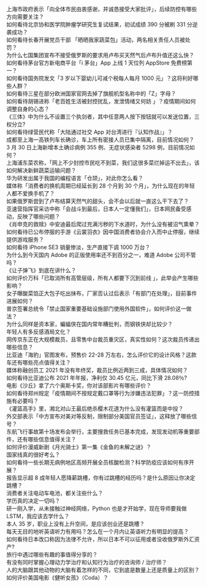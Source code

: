 上海市政府表示「向全体市民由衷感谢，并诚恳接受大家批评」，后续防控有哪些方向需要关注？  
如何看待北京协和医学院肿瘤学研究生复试结果，初试成绩 390 分被刷 331 分逆袭成功？  
如何看待长春开展党员干部 「晒晒我家蔬菜包」活动，两名相关责任人员被处罚？  
为什么七国集团宣布不接受俄罗斯的要求用卢布买天然气后卢布升值还这么快？  
如何看待茅台官方新电商平台「i 茅台」App 上线 1 天位列 AppStore 免费榜第一？  
如何看待国务院发文「3 岁以下婴幼儿可减个税每人每月 1000 元」？这将利好哪些人群？  
如何看待三星在部分欧洲国家官网去掉了旗舰机型名称中的「Z」字母？  
如何看待胡锡进称「老百姓生活被封控扰乱，发泄情绪又何妨 」？疫情期间如何调整自身的心态？  
《三体》中为什么不设置三个执剑者，其中任意两人按下按钮就可以发送位置，三权分立?  
如何看待绿营民代称「大陆通过社交 App 对台湾进行『认知作战』」？  
成都至上海一高铁列车长确诊，车上所有密接人员已集中隔离，目前情况如何？  
3 月 30 日上海新增本土确诊病例 355 例、无症状感染者 5298 例，目前情况如何？  
上海浦东菜农称，「网上不少封控市民吃不到菜，我们这很多菜烂掉运不出去」，该如何解决新鲜蔬菜运输问题？  
华为研发出属于我国的编程语言「仓颉」，对此你怎么看？  
媒体称「消费者的换机周期已经延长到 28 个月到 30 个月」，为什么现在的年轻人都不爱换手机了？  
如果俄罗斯尝到了卢布结算天然气的甜头，会不会以后就一直这么干下去了？  
亚速营指挥官采访中称「会战斗到最后，日本人一定懂我们」，日本网民备受感动，反映了哪些问题？  
《肖申克的救赎》中安迪最后爬过充满污秽的下水道时，为什么没有被沼气熏晕？  
如何看待已公布停服的手游《云裳羽衣》因中国消费者协会介入而中止停服，继续提供游戏服务？  
如何看待 iPhone SE3 销量惨淡，生产直接下调 1000 万台？  
为什么到今天国内 Adobe 的正版使用率还不到百分之一，难道 Adobe 公司不管吗？  
《让子弹飞》到底在讲什么？  
如何评价万科「已取消所有高管层级，所有人都要下沉到前线 」，此举会产生哪些影响？  
女子曝酸菜馅正大包子吃出抹布，厂家否认过后表示「有部门在处理」，目前事件进展如何？  
普京签署总统令「禁止国家重要基础设施部门使用外国软件」，如何评价这一做法？  
为什么同样是资本家，蝙蝠侠在国内常年糟批判，而钢铁侠却比较少？  
年轻人有多反感酒局文化？  
网传京东正在大规模裁员，且零售中台裁员重灾区，真实性如何？这次裁员传递出哪些信息？  
比亚迪「海豹」官图发布，预售价 22-28 万左右，怎么评价它的设计风格？这款车还有哪些亮点值得关注？  
媒体称融创员工 2021 年没有年终奖，裁员比例近两到三成，具体情况如何？  
如何看待比亚迪公布 2021 年年报，净利仅 30.45 亿元，同比下滑 28.08％?  
电影《沙丘》拿了六个奥斯卡奖，你对该部影片有哪些评价？  
如何看待郑州规定「疫情期间不按规定戴口罩等行为涉嫌违法犯罪」？这一防控措施有必要吗？  
《灌篮高手》里，湘北对山王最后绝杀樱木花道为什么没有灌篮而是中投？  
外交部表示「中方宣布对美对等反制，限制部分美国官员签证」，这释放了哪些信号？  
东航飞行事故第十场发布会举行，主要搜救任务已基本完成，发现发动机等重要部件，还有哪些信息值得关注？  
如何评价漫威新剧《月光骑士》第一集《金鱼的未解之谜》？  
国家线真的很好考么？  
如何看待一些长期无病例地区高频开展全员核酸检测？科学防疫应该如何有序开展？  
报告显示超 8 成年轻人愿降薪跳槽，你有过跳槽的经历吗？是什么原因让你决定跳槽？  
消费者关注电动车电池，都关注些什么？  
学历真的决定一切吗？  
研一刚入学，从未接触过神经网络，Python 也是才开始学，现在导师要我做 LSTM，我应该去学什么？  
本人 35 岁，职业上没有上升空间，是应该创业还是跳槽？  
每天无目的地听英语听力有用吗？怎么在一个月内让英语听力有明显的提高？  
如何看待日本改口称因为法律不允许，所以日本不可以征用或者没收俄罗斯外汇资产?  
旅行中遇过哪些有趣的事值得分享的？  
有没有同时掌握心理动力学治疗和认知行为治疗的咨询师 / 治疗师？  
人的大脑跟其他动物的大脑有着怎样的不同，它到底是数量上还是质量上的区别？  
如何评价美国电影《健听女孩》（Coda）？  
